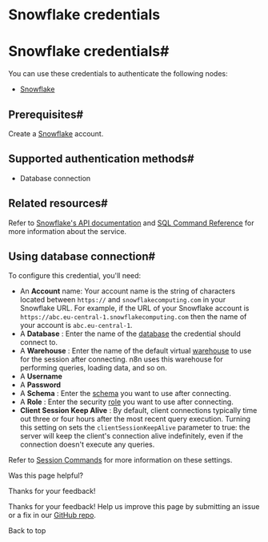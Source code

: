 # Snowflake credentials

[ ](https://github.com/n8n-io/n8n-docs/edit/main/docs/integrations/builtin/credentials/snowflake.md "Edit this page")

# Snowflake credentials#

You can use these credentials to authenticate the following nodes:

  * [Snowflake](../../app-nodes/n8n-nodes-base.snowflake/)



## Prerequisites#

Create a [Snowflake](https://www.snowflake.com/en/) account.

## Supported authentication methods#

  * Database connection



## Related resources#

Refer to [Snowflake's API documentation](https://docs.snowflake.com/en/api-reference) and [SQL Command Reference](https://docs.snowflake.com/en/sql-reference-commands) for more information about the service.

## Using database connection#

To configure this credential, you'll need:

  * An **Account** name: Your account name is the string of characters located between `https://` and `snowflakecomputing.com` in your Snowflake URL. For example, if the URL of your Snowflake account is `https://abc.eu-central-1.snowflakecomputing.com` then the name of your account is `abc.eu-central-1`.
  * A **Database** : Enter the name of the [database](https://docs.snowflake.com/en/sql-reference/sql/use-database) the credential should connect to.
  * A **Warehouse** : Enter the name of the default virtual [warehouse](https://docs.snowflake.com/en/sql-reference/sql/use-warehouse) to use for the session after connecting. n8n uses this warehouse for performing queries, loading data, and so on.
  * A **Username**
  * A **Password**
  * A **Schema** : Enter the [schema](https://docs.snowflake.com/en/sql-reference/sql/use-schema) you want to use after connecting.
  * A **Role** : Enter the security [role](https://docs.snowflake.com/en/sql-reference/sql/use-role) you want to use after connecting.
  * **Client Session Keep Alive** : By default, client connections typically time out three or four hours after the most recent query execution. Turning this setting on sets the `clientSessionKeepAlive` parameter to true: the server will keep the client's connection alive indefinitely, even if the connection doesn't execute any queries.



Refer to [Session Commands](https://docs.snowflake.com/en/sql-reference/commands-session) for more information on these settings.

Was this page helpful? 

Thanks for your feedback! 

Thanks for your feedback! Help us improve this page by submitting an issue or a fix in our [GitHub repo](https://github.com/n8n-io/n8n-docs). 

Back to top 
